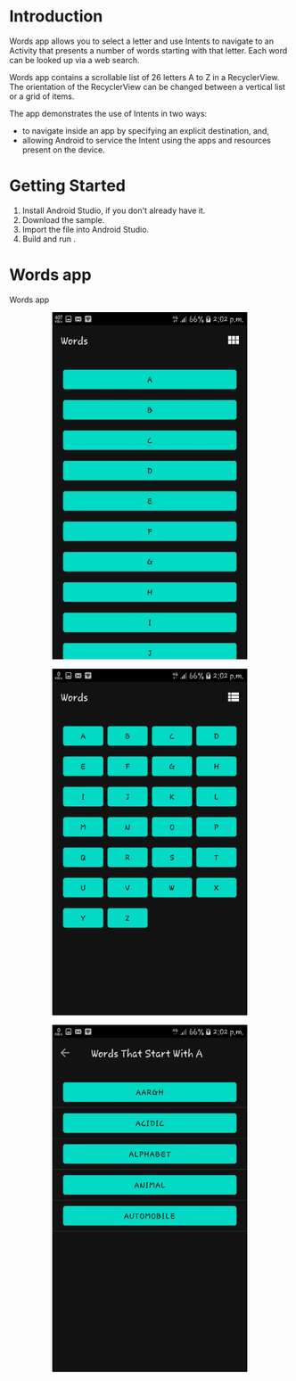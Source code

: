 # Introduction
Words app allows you to select a letter and use Intents to navigate to an Activity that
presents a number of words starting with that letter. Each word can be looked up via a web search.

Words app contains a scrollable list of 26 letters A to Z in a RecyclerView. The orientation
of the RecyclerView can be changed between a vertical list or a grid of items.

The app demonstrates the use of Intents in two ways:
* to navigate inside an app by specifying an explicit destination, and,
* allowing Android to service the Intent using the apps and resources present on the device.

# Getting Started
1. Install Android Studio, if you don't already have it.
2. Download the sample.
3. Import the file into Android Studio.
4. Build and run .

# Words app
Words app
<p align="center">
  <img src="https://github.com/sourabhkumar47/Words-App-2/blob/master/Screenshots/1.jpeg    " width="350" title="hover text">
</p>

<p align="center">
  <img src="https://github.com/sourabhkumar47/Words-App-2/blob/master/Screenshots/3.jpeg" width="350" title="hover text">
</p>

<p align="center">
  <img src="https://github.com/sourabhkumar47/Words-App-2/blob/master/Screenshots/2.jpeg" width="350" title="hover text">
</p>

